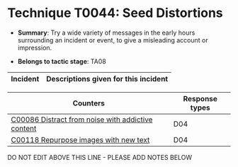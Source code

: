 # Technique T0044: Seed Distortions

* **Summary**: Try a wide variety of messages in the early hours surrounding an incident or event, to give a misleading account or impression.

* **Belongs to tactic stage**: TA08


| Incident | Descriptions given for this incident |
| -------- | -------------------- |



| Counters | Response types |
| -------- | -------------- |
| [C00086 Distract from noise with addictive content](../../generated_pages/counters/C00086.md) | D04 |
| [C00118 Repurpose images with new text](../../generated_pages/counters/C00118.md) | D04 |


DO NOT EDIT ABOVE THIS LINE - PLEASE ADD NOTES BELOW
